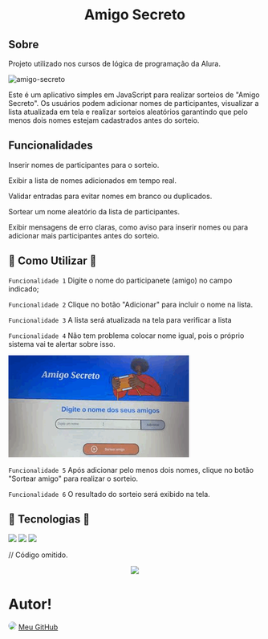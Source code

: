 <h1 align="center"> Amigo Secreto </h1>

<h2> Sobre</h2>
<p>Projeto utilizado nos cursos de lógica de programação da Alura.</p>

<img width="1000" height="352" alt="amigo-secreto" src="https://github.com/user-attachments/assets/e9a90425-e121-4bc9-a9c1-7d371eb8a840" />


Este é um aplicativo simples em JavaScript para realizar sorteios de "Amigo Secreto".
Os usuários podem adicionar nomes de participantes, visualizar a lista atualizada em tela e realizar sorteios aleatórios garantindo que pelo menos dois nomes estejam cadastrados antes do sorteio.

<h2> Funcionalidades</h2>

Inserir nomes de participantes para o sorteio.

Exibir a lista de nomes adicionados em tempo real.

Validar entradas para evitar nomes em branco ou duplicados.

Sortear um nome aleatório da lista de participantes.

Exibir mensagens de erro claras, como aviso para inserir nomes ou para adicionar mais participantes antes do sorteio.

<h2>🔨 Como Utilizar 🔨</h2>

`Funcionalidade 1` Digite o nome do participanete (amigo) no campo indicado;

`Funcionalidade 2` Clique no botão "Adicionar" para incluir o nome na lista.

`Funcionalidade 3` A lista será atualizada na tela para verificar a lista

`Funcionalidade 4` Não tem problema colocar nome igual, pois o próprio sistema vai te alertar sobre isso.

![Descrição do GIF](https://github.com/polianafonseca23/challenge-amigo-secreto_pt-main/blob/e6798f3abd68d4f29c38e65106410fa2dd42508e/image.gif)

`Funcionalidade 5` Após adicionar pelo menos dois nomes, clique no botão "Sortear amigo" para realizar o sorteio.

`Funcionalidade 6` O resultado do sorteio será exibido na tela.


## 🚀 Tecnologias 🚀
<div>
  <img src="https://img.shields.io/badge/HTML-239120?style=for-the-badge&logo=html5&logoColor=white">
  <img src="https://img.shields.io/badge/CSS-239120?&style=for-the-badge&logo=css3&logoColor=white">
  <img src="https://img.shields.io/badge/JavaScript-F7DF1E?style=for-the-badge&logo=javascript&logoColor=black">
</div>

// Código omitido. 

<p align="center">
<img loading="lazy" src="http://img.shields.io/static/v1?label=STATUS&message=%20CONCLUIDO&color=RED&style=for-the-badge"/>
</p>

# Autor!
[<img src="https://avatars.githubusercontent.com/u/225207163?v=4" width="150" style="border-radius:50%;">](https://github.com/polianafonseca23)
[Meu GitHub](https://github.com/polianafonseca23)

